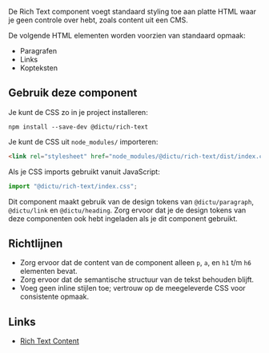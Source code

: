<!-- @license CC0-1.0 -->

De Rich Text component voegt standaard styling toe aan platte HTML waar je geen
controle over hebt, zoals content uit een CMS.

De volgende HTML elementen worden voorzien van standaard opmaak:

- Paragrafen
- Links
- Kopteksten

## Gebruik deze component

Je kunt de CSS zo in je project installeren:

```console
npm install --save-dev @dictu/rich-text
```

Je kunt de CSS uit `node_modules/` importeren:

```html
<link rel="stylesheet" href="node_modules/@dictu/rich-text/dist/index.css" />
```

Als je CSS imports gebruikt vanuit JavaScript:

```javascript
import "@dictu/rich-text/index.css";
```

Dit component maakt gebruik van de design tokens van `@dictu/paragraph`,
`@dictu/link` en `@dictu/heading`. Zorg ervoor dat je de design tokens van deze
componenten ook hebt ingeladen als je dit component gebruikt.

## Richtlijnen

- Zorg ervoor dat de content van de component alleen `p`, `a`, en `h1` t/m `h6`
  elementen bevat.
- Zorg ervoor dat de semantische structuur van de tekst behouden blijft.
- Voeg geen inline stijlen toe; vertrouw op de meegeleverde CSS voor consistente
  opmaak.

## Links

- [Rich Text Content](https://www.nldesignsystem.nl/rich-text-content/)
